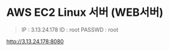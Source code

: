 # AWS EC2 Linux 서버 (WEB서버)

> IP : 3.13.24.178
> ID : root
> PASSWD : root



http://3.13.24.178:8080
